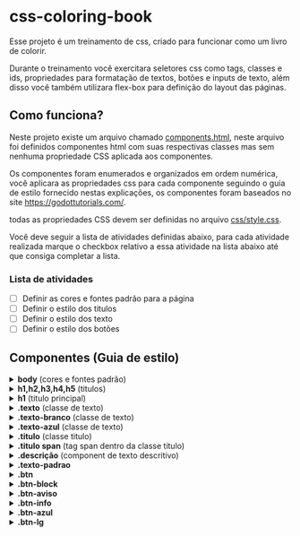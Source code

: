 # css-coloring-book

Esse projeto é um treinamento de css, criado para funcionar como um livro de colorir.

Durante o treinamento você exercitara seletores css como tags, classes e ids, propriedades para formatação de textos, botões e inputs de texto, além disso você também utilizara flex-box para definição do layout das páginas.

## Como funciona?

Neste projeto existe um arquivo chamado <u>components.html</u>, neste arquivo foi definidos componentes html com suas respectivas classes mas sem nenhuma propriedade CSS aplicada aos componentes.

Os componentes foram enumerados e organizados em ordem numérica, você aplicara as propriedades css para cada componente seguindo o guia de estilo fornecido nestas explicações, os componentes foram baseados no site https://godottutorials.com/.

todas as propriedades CSS devem ser definidas no arquivo <u>css/style.css</u>.

Você deve seguir a lista de atividades definidas abaixo, para cada atividade realizada marque o checkbox relativo a essa atividade na lista abaixo até que consiga completar a lista.

### Lista de atividades
- [ ] Definir as cores e fontes padrão para a página
- [ ] Definir o estilo dos titulos
- [ ] Definir o estilo dos texto
- [ ] Definir o estilo dos botões

## Componentes (Guia de estilo)

<details>
    <summary><b>body</b> (cores e fontes padrão)</summary>
    
    Para selecionar a tag <body> no <u>style.css</u> basta usar o nome da tag como no exemplo a baixo:

     body {
        # escreva as propriedades aqui dentro das chaves
     }
    

| descrição | propriedade | valor |
|----------:|-------------|-------|
| fonte     | font-family | Open Sans,sans-serif |
| tamanho da fonte | font-size | 1rem |    
| peso da fonte | font-weight | 400 |
| altura das linhas | line-height | 1.5    |
| alinhamento do texto | text-align | left |
| cor do texto | color | #525f7f    |
| cor de fundo | background-color | #fff    |
</details>

<details>
    <summary><b>h1,h2,h3,h4,h5</b> (titulos)</summary>
    
    Para selecionar varias tags ao mesmo tempo basta 
    adicionar a virgula como no exemplo abaixo:

     h1, h2, h3, h4, h5 {}
    

| descrição | propriedade | valor |
|----------:|-------------|-------|
| cor da fonte     | color | #32325d |
| margem de baixo | margin-bottom | .5rem |
</details>

<details>
    <summary><b>h1</b> (titulo principal)</summary>
    
    o h1 deve ter um tamanho diferenciado
    de todos outros titulos

| descrição | propriedade | valor |
|----------:|-------------|-------|
| tamanho da fonte     | font-size | 2.5rem |
</details>

<details>
    <summary><b>.texto</b> (classe de texto)</summary>
    
    Para selecionar a classe <u>texto</u> basta usar o nome da classe com um ponto no começo exemplo a baixo:

     .texto {
        # escreva as propriedades aqui dentro das chaves
     }

| descrição | propriedade | valor |
|----------:|-------------|-------|
| tamanho da fonte     | font-size | 1.25rem |
| peso da fonte     | font-weight | 300 |
| altura da linha     | line-height | 1.7 |
| margem de cima     | margin-top | 1.5rem |
</details>

<details>
    <summary><b>.texto-branco</b> (classe de texto)</summary>

| descrição | propriedade | valor |
|----------:|-------------|-------|
| cor do texto     | color | #fff |
</details>

<details>
    <summary><b>.texto-azul</b> (classe de texto)</summary>

| descrição | propriedade | valor |
|----------:|-------------|-------|
| cor do texto     | color | #5e72e4  |
</details>

<details>
    <summary><b>.titulo</b> (classe titulo)</summary>

| descrição | propriedade | valor |
|----------:|-------------|-------|
| tamanho da fonte     | font-size | 2.1875rem |
| peso da fonte     | font-weight | 600 |
| altura da linha     | line-height | 1.5 |
</details>

<details>
    <summary><b>.titulo span</b> (tag span dentro da classe titulo)</summary>

    para selecionar a tag span dentro de um elemento da classe titulo basta
    selecionar a tag span após a classe titulo como no exemplo abaixo:

    .titulo span {
        #escreva as propriedades aqui
    }

| descrição | propriedade | valor |
|----------:|-------------|-------|
| modo de apresentação    | display | block |
| peso da fonte     | font-weight | 300 |
</details>

<details>
    <summary><b>.descrição</b> (component de texto descritivo)</summary>

component de texto descritivo com letras menores

| descrição | propriedade | valor |
|----------:|-------------|-------|
| tamanho da fonte     | font-size |.875rem |
</details>

<details>
    <summary><b>.texto-padrao</b> </summary>

| descrição | propriedade | valor |
|----------:|-------------|-------|
| cor do texto    | color |#172b4d |
</details>

<details>
    <summary><b>.btn</b> </summary>

a classe <u>btn</u> tem propriedades que são comuns a todos os botões


| descrição | propriedade | valor |
|----------:|-------------|-------|
| posição do componente    | position | relative |
| transformação de texto    | text-transformation | uppercase |
| espaço das letras    | letter-spacing | .025rem |
| tamanho da fonte    | font-size | .875rem |
| peso da fonte     | font-weight | 600 |
| alinhamento do texto     | text-align | center |
| altura da linha     | line-height | 1.5 |
| espaço interno    | padding | .625rem 1.25rem |
| arredondamento da borda    | border-radius | .25rem |
| alinhamento vertical    | vertical-align | middle |
</details>

<details>
    <summary><b>.btn-block</b> </summary>

a classe <u>btn-block</u> faz com que os botões sejam apresentados
em bloco e que preencham toda a largura do elemento pai


| descrição | propriedade | valor |
|----------:|-------------|-------|
| modo de apresentação    | display | block |
| largura   | width | 100% |
</details>

<details>
    <summary><b>.btn-aviso</b> </summary>

classe que representa o botão chamativo


| descrição | propriedade | valor |
|----------:|-------------|-------|
| cor do texto    | color | #fff |
| cor de fundo   | background-color | #fb6340 |
| cor da borda   | border-color | #fb6340 |
| sombreamento    | box-shadow | 0 4px 6px rgba(50,50,93,.11),0 1px 3px rgba(0,0,0,8%) |
</details>

<details>
    <summary><b>.btn-info</b> </summary>

classe que representa o botão de informação de cor azul turquesa


| descrição | propriedade | valor |
|----------:|-------------|-------|
| cor do texto    | color | #fff |
| cor de fundo   | background-color | #11cdef |
| cor da borda   | border-color | #11cdef |
| sombreamento    | box-shadow | 0 4px 6px rgba(50,50,93,.11),0 1px 3px rgba(0,0,0,8%) |
</details>

<details>
    <summary><b>.btn-azul</b> </summary>

classe que representa o botão azul


| descrição | propriedade | valor |
|----------:|-------------|-------|
| cor do texto    | color | #fff |
| cor de fundo   | background-color | #5e72e4 |
| cor da borda   | border-color | #5e72e4 |
| sombreamento    | box-shadow | 0 4px 6px rgba(50,50,93,.11),0 1px 3px rgba(0,0,0,8%) |
</details>


<details>
    <summary><b>.btn-lg</b> </summary>

classe responsavel por deixar os botões largos


| descrição | propriedade | valor |
|----------:|-------------|-------|
| espaço interno    | padding | .875rem 1rem |
| tamanho da fonte   | font-size | .875rem |
| altura da linha  | line-height | 1.5 |
| arredondamento    | border-radius | .3rem |
</details>
